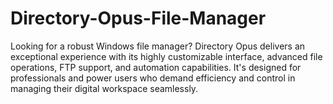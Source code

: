 # Directory-Opus-File-Manager
Looking for a robust Windows file manager? Directory Opus delivers an exceptional experience with its highly customizable interface, advanced file operations, FTP support, and automation capabilities. It's designed for professionals and power users who demand efficiency and control in managing their digital workspace seamlessly.
